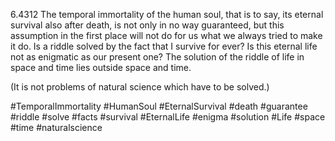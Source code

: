 6.4312 The temporal immortality of the human soul, that is to say, its eternal survival also after death, is not only in no way guaranteed, but this assumption in the first place will not do for us what we always tried to make it do. Is a riddle solved by the fact that I survive for ever? Is this eternal life not as enigmatic as our present one? The solution of the riddle of life in space and time lies outside space and time.

(It is not problems of natural science which have to be solved.)

#TemporalImmortality #HumanSoul #EternalSurvival #death #guarantee #riddle #solve #facts #survival #EternalLife #enigma #solution #Life #space #time #naturalscience 